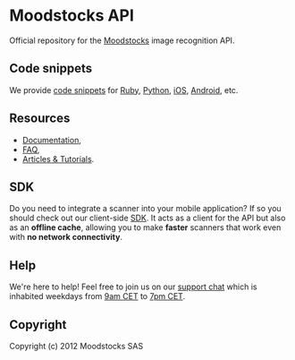 # Moodstocks API

Official repository for the [Moodstocks](http://www.moodstocks.com/) image recognition API.

## Code snippets

We provide [code snippets](https://github.com/Moodstocks/moodstocks-api/tree/master/moodstocks-api) for [Ruby](https://github.com/Moodstocks/moodstocks-api/blob/master/moodstocks-api/msapi.rb), [Python](https://github.com/Moodstocks/moodstocks-api/blob/master/moodstocks-api/msapi.py), [iOS](https://github.com/Moodstocks/moodstocks-api/tree/master/moodstocks-api/msapi-iphone), [Android](https://github.com/Moodstocks/moodstocks-api/tree/master/moodstocks-api/msapi-android), etc.

## Resources

*   [Documentation](https://github.com/Moodstocks/moodstocks-api/wiki/api-v2-doc),
*   [FAQ](https://github.com/Moodstocks/moodstocks-api/wiki/faq),
*   [Articles & Tutorials](https://github.com/Moodstocks/moodstocks-api/wiki/articles).

## SDK

Do you need to integrate a scanner into your mobile application? If so you should check out our client-side [SDK](https://github.com/Moodstocks/moodstocks-sdk). It acts as a client for the API but also as an **offline cache**, allowing you to make **faster** scanners that work even with **no network connectivity**.

## Help

We're here to help! Feel free to join us on our [support chat](http://moodstocks.campfirenow.com/2416e) which is inhabited weekdays from [9am CET](http://www.wolframalpha.com/input/?i=9am+CET) to [7pm CET](http://www.wolframalpha.com/input/?i=7pm+CET).

## Copyright

Copyright (c) 2012 Moodstocks SAS
